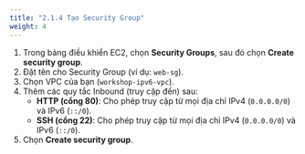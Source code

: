 ```yaml
---
title: "2.1.4 Tạo Security Group"
weight: 4
---
```


1.  Trong bảng điều khiển EC2, chọn **Security Groups**, sau đó chọn **Create security group**.
2.  Đặt tên cho Security Group (ví dụ: `web-sg`).
3.  Chọn VPC của bạn (`workshop-ipv6-vpc`).
4.  Thêm các quy tắc Inbound (truy cập đến) sau:
    * **HTTP (cổng 80)**: Cho phép truy cập từ mọi địa chỉ IPv4 (`0.0.0.0/0`) và IPv6 (`::/0`).
    * **SSH (cổng 22)**: Cho phép truy cập từ mọi địa chỉ IPv4 (`0.0.0.0/0`) và IPv6 (`::/0`).
5.  Chọn **Create security group**.
